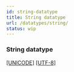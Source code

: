 ```yaml
---
id: string-datatype
title: String datatype
url: /datatypes/string/
status: wip
---
```


### String datatype

<p><a data-link-type="biblio" href="#biblio-unicode">[UNICODE]</a> <a data-link-type="biblio" href="#biblio-utf-8">[UTF-8]</a></p>


